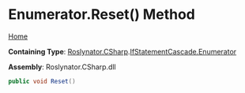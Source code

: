 <a name="_Top"></a>

# Enumerator\.Reset\(\) Method

[Home](../../../../../README.md#_Top)

**Containing Type**: [Roslynator.CSharp](../../../README.md#_Top)\.[IfStatementCascade.Enumerator](../README.md#_Top)

**Assembly**: Roslynator\.CSharp\.dll

```csharp
public void Reset()
```

